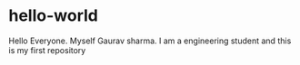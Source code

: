 # hello-world
Hello Everyone. Myself Gaurav sharma. I am a engineering student and this is my first repository
